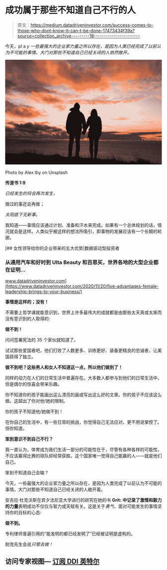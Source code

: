 # 成功属于那些不知道自己不行的人

> 原文：<https://medium.datadriveninvestor.com/success-comes-to-those-who-dont-know-it-can-t-be-done-17473434f39a?source=collection_archive---------18----------------------->

今天，pl a *y 一些最强大的企业家力量之所以存在，是因为人类已经完成了以前认为不可能的事情。大门对那些不知道自己已经关闭的人依然敞开。*

![](img/ca5f52368b65a85b6895512ade598aef.png)

Photo by Alex Iby on Unsplash

**传道书 1:9**

*已经发生的将会再次发生，*

做过的事还会再做；

*太阳底下无新事。*

我知道——事情应该通过计划、准备和汗水来完成。如果有一个总体规划的话，情况就会是这样。人类似乎被这样的想法所吸引，即事物的发展应该有一个长期的轮廓。

[](https://www.datadriveninvestor.com/2020/11/20/five-advantages-female-leadership-brings-to-your-business/) [## 女性领导给你的企业带来的五大优势|数据驱动型投资者

### 从通用汽车和好时到 Ulta Beauty 和百思买，世界各地的大型企业都在证明…

www.datadriveninvestor.com](https://www.datadriveninvestor.com/2020/11/20/five-advantages-female-leadership-brings-to-your-business/) 

**事情是这样的；没有！**

不需要上哲学课就能意识到，世界上许多最伟大的成就都是由那些太天真或太笨而没有意识到的人取得的:

**做不到！**

问问签署宪法的 35 个家伙就知道了。

试试那些爱国者吧，他们打败了人数更多、训练更好、装备更精良的忠诚者，让美国获得了独立。

**做不到吧？这些男人和女人不知道这一点，所以他们做到了！**

同样的动力在人们的日常生活中普遍存在。大多数人都参与到他们的日常生活中，但是偶尔的惊喜会带来乐趣。

你不知道你的孩子能画出这么漂亮的画或写出这么好的文章。你的孩子不应该这么做。这超出了你对他/她的限制。

你的孩子不知道他/她做不到！

在你自己的生活中，有一些日常的挑战，你觉得自己无法应对，更不用说掌控了。但你知道。

**笨到意识不到自己不行？**

我一直认为，体育成为我们生活一部分的可能性在于，尽管有各种各样的可能性，不应该赢得比赛的球队却经常获胜。这个国家唯一觉得自己能赢的人——就是他们自己。

笨到不知道自己会输？

今天，一些最强大的企业家力量之所以存在，是因为人类完成了以前认为不可能的事情。大门对那些不知道自己已经关闭的人敞开着。

安吉拉·杜克沃斯在宾夕法尼亚大学进行的研究在她的书 **Grit:** **中记录了激情和毅力的力量**表明成功不仅仅与智力或天赋有关。这是关于*勇气*，面对可能发生的事情坚持你的目标的心态:

**做不到。**

专利律师普遍引用的“能发明的都已经发明了”已经被证明是虚构的。

耐克先生会说*只管去做！*

## 访问专家视图— [订阅 DDI 英特尔](https://datadriveninvestor.com/ddi-intel)